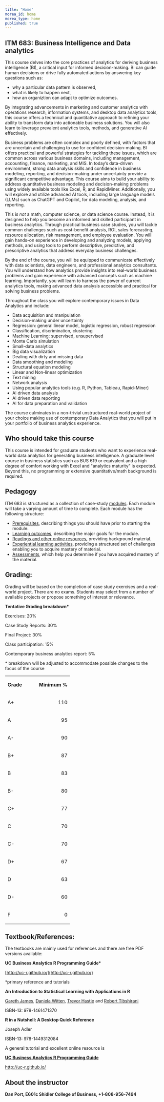 ```yaml
---
title: "Home"
morea_id: home
morea_type: home
published: true
---
```

## ITM 683: Business Intelligence and Data analytics

This course delves into the core practices of analytics for deriving business intelligence (BI), a critical input for informed decision-making. BI can guide human decisions or drive fully automated actions by answering key questions such as: 
- why a particular data pattern is observed, 
- what is likely to happen next, 
- how an organiztion can adapt to optimize outcomes. 

By integrating advancements in marketing and customer analytics with operations research, information systems, and desktop data analytics tools, this course offers a technical and quantitative approach to refining your ability to transform data into actionable business solutions. You will also learn to leverage prevalent analytics tools, methods, and generative AI  effectively.

Business problems are often complex and poorly defined, with factors that are uncertain and challenging to use for confident decision-making. BI offers practical and powerful strategies for tackling these issues, which are common across various business domains, including management, accounting, finance, marketing, and MIS. In today’s data-driven environment, strong data analysis skills and confidence in business modeling, reporting, and decision-making under uncertainty provide a significant competitive advantage. This course aims to build your ability to address quantitative business modeling and decision-making problems using widely available tools like Excel, R, and RapidMiner. Additionally, you will explore and utilize advanced AI tools, including large language models (LLMs) such as ChatGPT and Copilot, for data modeling, analysis, and reporting.

This is *not* a math, computer science, or data science course. Instead, it is designed to help you become an informed and skilled participant in business analytics. Through practical business case studies, you will tackle common challenges such as cost-benefit analysis, ROI, sales forecasting, resource allocation, risk management, and employee evaluation. You will gain hands-on experience in developing and analyzing models, applying methods, and using tools to perform descriptive, predictive, and prescriptive analytics that address everyday business challenges.

By the end of the course, you will be equipped to communicate effectively with data scientists, data engineers, and professional analytics consultants. You will understand how analytics provide insights into real-world business problems and gain experience with advanced concepts such as machine learning. Importantly, you will learn to harness the power of current analytics tools, making advanced data analysis accessible and practical for solving business problems.

Throughout the class you will explore contemporary issues in Data Analytics and include:

*   Data acquisition and manipulation
*   Decision-making under uncertainty
*   Regression: general linear model, logistic regression, robust regression
*   Classification, discrimination, clustering
*   Machine Learning: supervised, unsupervised
*   Monte Carlo simulation
*   Small-data analytics
*   Big data visualization
*   Dealing with dirty and missing data
*   Data smoothing and modeling
*   Structural equation modeling
*   Linear and Non-linear optimization
*   Text mining
*   Network analysis
*   Using popular analytics tools (e.g. R, Python, Tableau, Rapid-Miner)
*   AI driven data analysis
*   AI driven data reporting
*   AI for data preparation and validation

The course culminates in a non-trivial unstructured real-world project of your choice making use of contemporary Data Analytics that you will put in your portfolio of business analytics experience. 

## Who should take this course

This course is intended for graduate students who want to experience real-world data analytics for generating business intelligence. A graduate level course in business statistics such as BUS 619 or equivalent and a high degree of comfort working with Excel and "analytics maturity" is expected. Beyond this, no programming or extensive quantitative/math background is required.

## Pedagogy

ITM 683 is structured as a collection of case-study [modules](/modules). Each module will take a varying amount of time to complete. Each module has the following structure:

  * [Prerequisites](/prerequisites), describing things you should have prior to starting the module.
  * [Learning outcomes](/outcomes), describing the major goals for the module.
  * [Readings and other online resources](/readings), providing background material.
  * [Experiential learning activities](/experiences), providing a structured set of challenges enabling you to acquire mastery of material.
  * [Assessments](/assessments), which help you determine if you have acquired mastery of the material.

## Grading:

Grading will be based on the completion of case study exercises and a real-world project. There are no exams. Students may select from a number of available projects or propose something of interest or relevance.

**Tentative Grading breakdown\***

Exercises: 20%

Case Study Reports: 30%

Final Project: 30%

Class participation: 15%

Contemporary business analytics report: 5%

\* breakdown will be adjusted to accommodate possible changes to the focus of the course

<table border="0" cellspacing="0" cellpadding="0" width="173">
    <tbody>
        <tr>
            <td width="87" nowrap="">
                <p>
                    <strong>Grade</strong>
                </p>
            </td>
            <td width="87" nowrap="">
                <p>
                    <strong>Minimum %</strong>
                </p>
            </td>
        </tr>
        <tr>
            <td width="87" nowrap="">
                <p>
                    A+
                </p>
            </td>
            <td width="87" nowrap="">
                <p align="right">
                    110
                </p>
            </td>
        </tr>
        <tr>
            <td width="87" nowrap="">
                <p>
                    A
                </p>
            </td>
            <td width="87" nowrap="">
                <p align="right">
                    95
                </p>
            </td>
        </tr>
        <tr>
            <td width="87" nowrap="">
                <p>
                    A-
                </p>
            </td>
            <td width="87" nowrap="">
                <p align="right">
                    90
                </p>
            </td>
        </tr>
        <tr>
            <td width="87" nowrap="">
                <p>
                    B+
                </p>
            </td>
            <td width="87" nowrap="">
                <p align="right">
                    87
                </p>
            </td>
        </tr>
        <tr>
            <td width="87" nowrap="">
                <p>
                    B
                </p>
            </td>
            <td width="87" nowrap="">
                <p align="right">
                    83
                </p>
            </td>
        </tr>
        <tr>
            <td width="87" nowrap="">
                <p>
                    B-
                </p>
            </td>
            <td width="87" nowrap="">
                <p align="right">
                    80
                </p>
            </td>
        </tr>
        <tr>
            <td width="87" nowrap="">
                <p>
                    C+
                </p>
            </td>
            <td width="87" nowrap="">
                <p align="right">
                    77
                </p>
            </td>
        </tr>
        <tr>
            <td width="87" nowrap="">
                <p>
                    C
                </p>
            </td>
            <td width="87" nowrap="">
                <p align="right">
                    70
                </p>
            </td>
        </tr>
        <tr>
            <td width="87" nowrap="">
                <p>
                    C-
                </p>
            </td>
            <td width="87" nowrap="">
                <p align="right">
                    70
                </p>
            </td>
        </tr>
        <tr>
            <td width="87" nowrap="">
                <p>
                    D+
                </p>
            </td>
            <td width="87" nowrap="">
                <p align="right">
                    67
                </p>
            </td>
        </tr>
        <tr>
            <td width="87" nowrap="">
                <p>
                    D
                </p>
            </td>
            <td width="87" nowrap="">
                <p align="right">
                    63
                </p>
            </td>
        </tr>
        <tr>
            <td width="87" nowrap="">
                <p>
                    D-
                </p>
            </td>
            <td width="87" nowrap="">
                <p align="right">
                    60
                </p>
            </td>
        </tr>
        <tr>
            <td width="87" nowrap="">
                <p>
                    F
                </p>
            </td>
            <td width="87" nowrap="">
                <p align="right">
                    0
                </p>
            </td>
        </tr>
    </tbody>
</table>

## Textbook/References:

The textbooks are mainly used for references and there are free PDF versions available:

**UC Business Analytics R Programming Guide\***

[http://uc-r.github.io/](http://uc-r.github.io/)

\*primary reference and tutorials 

**An Introduction to Statistical Learning with Applications in R**

[Gareth James](http://www-bcf.usc.edu/~gareth), [Daniela Witten](http://www.biostat.washington.edu/~dwitten/), [Trevor Hastie](http://www.stanford.edu/~hastie/) and [Robert Tibshirani](http://www-stat.stanford.edu/~tibs/)

ISBN-13: 978-1461471370

**R in a Nutshell: A Desktop Quick Reference**

Joseph Adler

ISBN-13: 978-1449312084

A general tutorial and excellent online resource is 

**[UC Business Analytics R Programming Guide](http://uc-r.github.io/ "Home") [](http://uc-r.github.io/)**

http://uc-r.github.io/

## About the instructor

**Dan Port, E601c Shidler College of Business, +1-808-956-7494**

